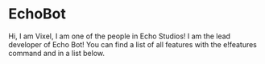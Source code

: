 # EchoBot

Hi, I am Vixel, I am one of the people in Echo Studios! I am the lead developer of Echo Bot! You can find a list of all features with the e!features command and in a list below.
